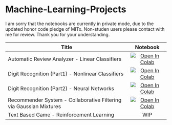 # Machine-Learning-Projects

I am sorry that the notebooks are currently in private mode, due to the updated honor code pledge of MITx. Non-studen users please contact with me for review.
Thank you for your understanding.

| Title | Notebook |
| ------------- | :-------------: |
| Automatic Review Analyzer  - Linear Classifiers | [![Open In Colab](https://colab.research.google.com/assets/colab-badge.svg)](https://colab.research.google.com/drive/1xW-DKGE_S5wa4CJd8RFuKvPIBxSbbn6d?usp=sharing) |
| Digit Recognition (Part1) - Nonlinear Classifiers | [![Open In Colab](https://colab.research.google.com/assets/colab-badge.svg)](https://colab.research.google.com/drive/1hIjiZB6jGcMQ00lbrQNSz2sWSBYxmFJa?usp=sharing) |
| Digit Recognition (Part2) - Neural Networks | [![Open In Colab](https://colab.research.google.com/assets/colab-badge.svg)](https://colab.research.google.com/drive/16Yv0eYbFzstYFsSEVWHQuumaEHUMK5Qp?usp=sharing) |
| Recommender System - Collaborative Filtering via Gaussian Mixtures | [![Open In Colab](https://colab.research.google.com/assets/colab-badge.svg)](https://colab.research.google.com/drive/1YGNu2zfJTs_4_zgpxTlwldp0zUO177Gv?usp=sharing) |
| Text Based Game - Reinforcement Learning | WIP |
